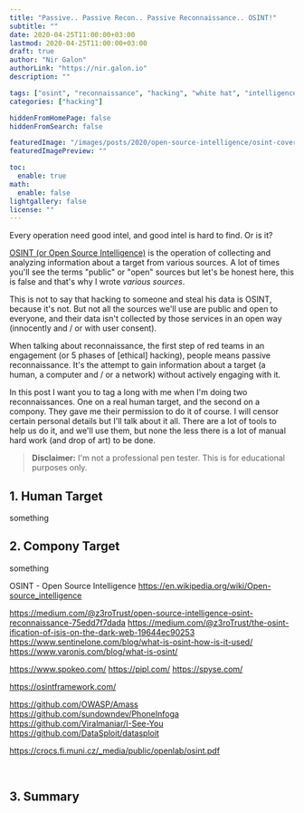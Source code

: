```yaml
---
title: "Passive.. Passive Recon.. Passive Reconnaissance.. OSINT!"
subtitle: ""
date: 2020-04-25T11:00:00+03:00
lastmod: 2020-04-25T11:00:00+03:00
draft: true
author: "Nir Galon"
authorLink: "https://nir.galon.io"
description: ""

tags: ["osint", "reconnaissance", "hacking", "white hat", "intelligence", "open source"]
categories: ["hacking"]

hiddenFromHomePage: false
hiddenFromSearch: false

featuredImage: "/images/posts/2020/open-source-intelligence/osint-cover.webp"
featuredImagePreview: ""

toc:
  enable: true
math:
  enable: false
lightgallery: false
license: ""
---
```


Every operation need good intel, and good intel is hard to find. Or is it?

[OSINT (or Open Source Intelligence)](https://en.wikipedia.org/wiki/Open-source_intelligence) is the operation of collecting and analyzing information about a target from various sources. A lot of times you'll see the terms "public" or "open" sources but let's be honest here, this is false and that's why I wrote *various sources*.

This is not to say that hacking to someone and steal his data is OSINT, because it's not. But not all the sources we'll use are public and open to everyone, and their data isn't collected by those services in an open way (innocently and / or with user consent).

When talking about reconnaissance, the first step of red teams in an engagement (or 5 phases of [ethical] hacking), people means passive reconnaissance. It's the attempt to gain information about a target (a human, a computer and / or a network) without actively engaging with it.

In this post I want you to tag a long with me when I'm doing two reconnaissances. One on a real human target, and the second on a compony. They gave me their permission to do it of course. I will censor certain personal details but I'll talk about it all. There are a lot of tools to help us do it, and we'll use them, but none the less there is a lot of manual hard work (and drop of art) to be done.

> **Disclaimer:** I'm not a professional pen tester. This is for educational purposes only.

## 1. Human Target

something


## 2. Compony Target

something

OSINT - Open Source Intelligence
https://en.wikipedia.org/wiki/Open-source_intelligence


https://medium.com/@z3roTrust/open-source-intelligence-osint-reconnaissance-75edd7f7dada
https://medium.com/@z3roTrust/the-osint-ification-of-isis-on-the-dark-web-19644ec90253
https://www.sentinelone.com/blog/what-is-osint-how-is-it-used/
https://www.varonis.com/blog/what-is-osint/


https://www.spokeo.com/
https://pipl.com/
https://spyse.com/


https://osintframework.com/


https://github.com/OWASP/Amass
https://github.com/sundowndev/PhoneInfoga
https://github.com/Viralmaniar/I-See-You
https://github.com/DataSploit/datasploit

https://crocs.fi.muni.cz/_media/public/openlab/osint.pdf


&nbsp;

## 3. Summary
